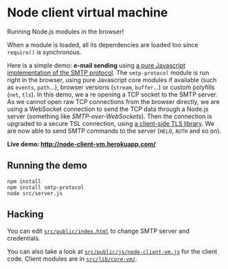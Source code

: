 Node client virtual machine
==============

Running Node.js modules in the browser!

When a module is loaded, all its dependencies are loaded too since `require()` is synchronous.

Here is a simple demo: **e-mail sending** using [a pure Javascript implementation of the SMTP protocol](https://github.com/substack/node-smtp-protocol). The `smtp-protocol` module is run right in the browser, using pure Javascript core modules if available (such as `events`, `path`...), browser versions (`stream`, `buffer`...) or custom polyfills (`net`, `tls`). In this demo, we a re opening a TCP socket to the SMTP server. As we cannot open raw TCP connections from the browser directly, we are using a WebSocket connection to send the TCP data through a Node.js server (something like _SMTP-over-WebSockets_). Then the connection is upgraded to a secure TSL connection, using [a client-side TLS library](https://github.com/digitalbazaar/forge). We are now able to send SMTP commands to the server (`HELO`, `AUTH` and so on).

**Live demo: http://node-client-vm.herokuapp.com/**

Running the demo
----------------

```
npm install
npm install smtp-protocol
node src/server.js
```

Hacking
-------

You can edit [`src/public/index.html`](https://github.com/emersion/node-client-vm/blob/master/src/public/index.html) to change SMTP server and credentials.

You can also take a look at [`src/public/js/node-client-vm.js`](https://github.com/emersion/node-client-vm/blob/master/src/public/js/node-client-vm.js) for the client code. Client modules are in [`src/lib/core-vm/`](https://github.com/emersion/node-client-vm/tree/master/src/lib/core-vm).
